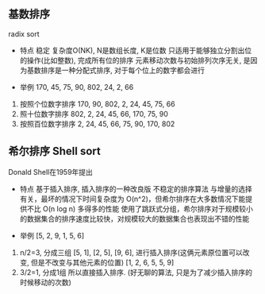 

## 基数排序
radix sort


- 特点
稳定
复杂度O(NK), N是数组长度, K是位数
只适用于能够独立分割出位的操作(比如整数), 完成所有位的排序
元素移动次数与初始排列次序无关, 是因为基数排序是一种分配式排序, 对于每个位上的数字都会进行

- 举例
170, 45, 75, 90, 802, 24, 2, 66
1. 按照个位数字排序
170, 90, 802, 2, 24, 45, 75, 66
2. 照十位数字排序
802, 2, 24, 45, 66, 170, 75, 90
3. 按照百位数字排序
2, 24, 45, 66, 75, 90, 170, 802


## 希尔排序 Shell sort
Donald Shell在1959年提出

- 特点
基于插入排序, 插入排序的一种改良版
不稳定的排序算法
与增量的选择有关，最坏的情况下时间复杂度为 O(n^2)，但希尔排序在大多数情况下能提供不比 O(n log n) 多得多的性能
使用了跳跃式分组，希尔排序对于规模较小的数据集合的排序速度比较快，对规模较大的数据集合也表现出不错的性能

- 举例
[5, 2, 9, 1, 5, 6]
1. n/2=3, 分成三组
[5, 1], [2, 5], [9, 6], 进行插入排序(这俩元素原位置可以改变, 但是不改变与其他元素的位置)
[1, 2, 6, 5, 5, 9]
2. 3/2=1, 分成1组
所以直接插入排序.
(好无聊的算法, 只是为了减少插入排序的时候移动的次数)